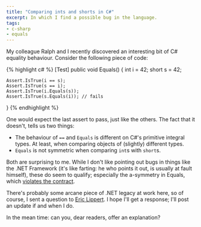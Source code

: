 ```yaml
---
title: "Comparing ints and shorts in C#"
excerpt: In which I find a possible bug in the language.
tags:
- c-sharp
- equals
---
```

My colleague Ralph and I recently discovered an interesting bit of C# equality behaviour. Consider the following piece of code:

{% highlight c# %}
[Test]
public void Equals()
{
    int i = 42;
    short s = 42;

    Assert.IsTrue(i == s);
    Assert.IsTrue(s == i);
    Assert.IsTrue(i.Equals(s));
    Assert.IsTrue(s.Equals(i)); // fails
}
{% endhighlight %}

One would expect the last assert to pass, just like the others. The fact that it doesn't, tells us two things:

* The behaviour of `==` and `Equals` is different on C#'s primitive integral types. At least, when comparing objects of (slightly) different types.
* `Equals` is not symmetric when comparing `int`s with `short`s.

Both are surprising to me. While I don't like pointing out bugs in things like the .NET Framework (it's like farting: he who points it out, is usually at fault himself), these do seem to qualify; especially the a-symmetry in Equals, which [violates the contract](http://msdn.microsoft.com/en-us/library/bsc2ak47%28v=vs.90%29.aspx).

There's probably some arcane piece of .NET legacy at work here, so of course, I sent a question to [Eric Lippert](http://ericlippert.com/2013/07/17/ask-the-bug-guys/). I hope I'll get a response; I'll post an update if and when I do.

In the mean time: can you, dear readers, offer an explanation?
